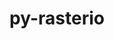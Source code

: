 ---
title: "py-rasterio"
layout: cache
categories: [package, develop-2025-05-25]
meta: {"compilers": ["none"], "num_specs": 3, "num_specs_by_stack": {"ml-darwin-aarch64-mps": 1, "ml-linux-aarch64-cuda": 1, "ml-linux-x86_64-cpu": 1, "ml-linux-x86_64-cuda": 1, "root": 3}, "oss": ["sequoia", "ubuntu24.04"], "platforms": ["darwin", "linux"], "stacks": ["ml-darwin-aarch64-mps", "ml-linux-aarch64-cuda", "ml-linux-x86_64-cpu", "ml-linux-x86_64-cuda", "root"], "targets": ["aarch64", "x86_64_v3"], "versions": ["1.4.3"]}
spec_details: [{"compiler": "none", "hash": "4l5bhswl57ojerejf4skc7dh5jxcgkpv", "os": "ubuntu24.04", "platform": "linux", "size": "-", "stacks": ["ml-linux-aarch64-cuda", "root"], "target": "aarch64", "variants": ["build_system=python_pip"], "versions": ["1.4.3"]}, {"compiler": "none", "hash": "gxt375t7b2aeqhzczxiwxip75cyhmgoe", "os": "sequoia", "platform": "darwin", "size": "-", "stacks": ["ml-darwin-aarch64-mps", "root"], "target": "aarch64", "variants": ["build_system=python_pip"], "versions": ["1.4.3"]}, {"compiler": "none", "hash": "xtxhwtn4xsxp6jfaa6k2ks7oxqhvhqe4", "os": "ubuntu24.04", "platform": "linux", "size": "-", "stacks": ["ml-linux-x86_64-cpu", "ml-linux-x86_64-cuda", "root"], "target": "x86_64_v3", "variants": ["build_system=python_pip"], "versions": ["1.4.3"]}]
---